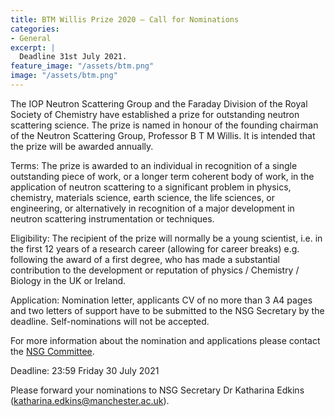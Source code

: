 ```yaml
---
title: BTM Willis Prize 2020 – Call for Nominations
categories:
- General
excerpt: |
  Deadline 31st July 2021.
feature_image: "/assets/btm.png"
image: "/assets/btm.png"
---
```


The IOP Neutron Scattering Group and the Faraday Division of the Royal Society of Chemistry have established a prize for outstanding neutron scattering science. The prize is named in honour of the founding chairman of the Neutron Scattering Group, Professor B T M Willis. It is intended that the prize will be awarded annually.

Terms: The prize is awarded to an individual in recognition of a single outstanding piece of work, or a longer term coherent body of work, in the application of neutron scattering to a significant problem in physics, chemistry, materials science, earth science, the life sciences, or engineering, or alternatively in recognition of a major development in neutron scattering instrumentation or techniques.

Eligibility: The recipient of the prize will normally be a young scientist, i.e. in the first 12 years of a research career (allowing for career breaks) e.g. following the award of a first degree, who has made a substantial contribution to the development or reputation of physics / Chemistry / Biology in the UK or Ireland.

Application: Nomination letter, applicants CV of no more than 3 A4 pages and two letters of support have to be submitted to the NSG Secretary by the deadline. Self-nominations will not be accepted.

For more information about the nomination and applications please contact the [NSG Committee](committee@ukneutron.org).

Deadline: 23:59 Friday 30 July 2021

Please forward your nominations to NSG Secretary Dr Katharina Edkins (katharina.edkins@manchester.ac.uk).

